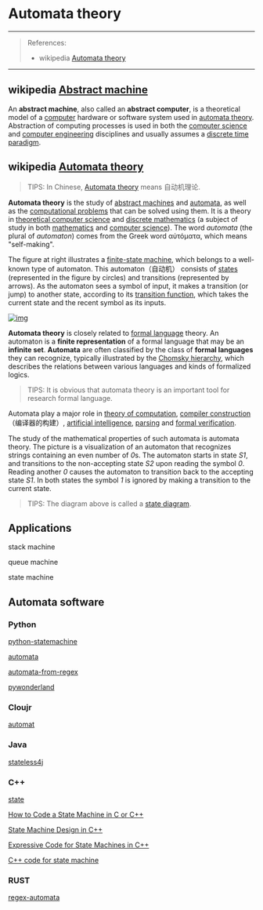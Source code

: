 # Automata theory

---

> References: 
>
> - wikipedia [Automata theory](https://en.wikipedia.org/wiki/Automata_theory) 

---





## wikipedia [Abstract machine](https://en.wikipedia.org/wiki/Abstract_machine)

An **abstract machine**, also called an **abstract computer**, is a theoretical model of a [computer](https://en.wikipedia.org/wiki/Computer) hardware or software system used in [automata theory](https://en.wikipedia.org/wiki/Automata_theory). Abstraction of computing processes is used in both the [computer science](https://en.wikipedia.org/wiki/Computer_science) and [computer engineering](https://en.wikipedia.org/wiki/Computer_engineering) disciplines and usually assumes a [discrete time](https://en.wikipedia.org/wiki/Discrete_time) [paradigm](https://en.wikipedia.org/wiki/Paradigm).



## wikipedia [Automata theory](https://en.wikipedia.org/wiki/Automata_theory)

> TIPS: In Chinese, [Automata theory](https://en.wikipedia.org/wiki/Automata_theory) means 自动机理论.

**Automata theory** is the study of [abstract machines](https://en.wikipedia.org/wiki/Abstract_machine) and [automata](https://en.wikipedia.org/wiki/Automaton), as well as the [computational problems](https://en.wikipedia.org/wiki/Computational_problem) that can be solved using them. It is a theory in [theoretical computer science](https://en.wikipedia.org/wiki/Theoretical_computer_science) and [discrete mathematics](https://en.wikipedia.org/wiki/Discrete_mathematics) (a subject of study in both [mathematics](https://en.wikipedia.org/wiki/Mathematics) and [computer science](https://en.wikipedia.org/wiki/Computer_science)). The word *automata* (the plural of *automaton*) comes from the Greek word αὐτόματα, which means "self-making".

The figure at right illustrates a [finite-state machine](https://en.wikipedia.org/wiki/Finite-state_machine), which belongs to a well-known type of automaton. This automaton（自动机） consists of [states](https://en.wikipedia.org/wiki/State_(computer_science)) (represented in the figure by circles) and transitions (represented by arrows). As the automaton sees a symbol of input, it makes a transition (or jump) to another state, according to its [transition function](https://en.wikipedia.org/wiki/Transition_system), which takes the current state and the recent symbol as its inputs.

[![img](https://upload.wikimedia.org/wikipedia/commons/thumb/9/9d/DFAexample.svg/300px-DFAexample.svg.png)](https://en.wikipedia.org/wiki/File:DFAexample.svg)



**Automata theory** is closely related to [formal language](https://en.wikipedia.org/wiki/Formal_language) theory. An automaton is a **finite representation** of a formal language that may be an **infinite set**. **Automata** are often classified by the class of **formal languages** they can recognize, typically illustrated by the [Chomsky hierarchy](https://en.wikipedia.org/wiki/Chomsky_hierarchy), which describes the relations between various languages and kinds of formalized logics.

> TIPS: It is obvious that automata theory is an important tool for research formal language.

Automata play a major role in [theory of computation](https://en.wikipedia.org/wiki/Theory_of_computation), [compiler construction](https://en.wikipedia.org/wiki/Compiler_construction)（编译器的构建）, [artificial intelligence](https://en.wikipedia.org/wiki/Artificial_intelligence), [parsing](https://en.wikipedia.org/wiki/Parsing) and [formal verification](https://en.wikipedia.org/wiki/Formal_verification).

The study of the mathematical properties of such automata is automata theory. The picture is a visualization of an automaton that recognizes strings containing an even number of *0*s. The automaton starts in state *S1*, and transitions to the non-accepting state *S2* upon reading the symbol *0*. Reading another *0* causes the automaton to transition back to the accepting state *S1*. In both states the symbol *1* is ignored by making a transition to the current state. 

> TIPS: The diagram above is called a [state diagram](https://en.wikipedia.org/wiki/State_diagram).



## Applications

stack machine

queue machine

state machine



## Automata software

### Python

[python-statemachine](https://github.com/fgmacedo/python-statemachine)

[automata](https://github.com/caleb531/automata) 

[automata-from-regex](https://github.com/sdht0/automata-from-regex)

[pywonderland](https://github.com/neozhaoliang/pywonderland)

### Cloujr

[automat](https://github.com/ztellman/automat) 

### Java

[stateless4j](https://github.com/stateless4j/stateless4j) 



### C++

[state]( https://gameprogrammingpatterns.com/state.html )

[How to Code a State Machine in C or C++](https://barrgroup.com/Embedded-Systems/How-To/Coding-State-Machines)

[State Machine Design in C++]( http://www.drdobbs.com/cpp/state-machine-design-in-c/184401236 )

[Expressive Code for State Machines in C++](https://www.fluentcpp.com/2019/09/24/expressive-code-for-state-machines-in-cpp/)

[C++ code for state machine](https://stackoverflow.com/questions/14676709/c-code-for-state-machine)

### RUST

[regex-automata](https://github.com/BurntSushi/regex-automata)


